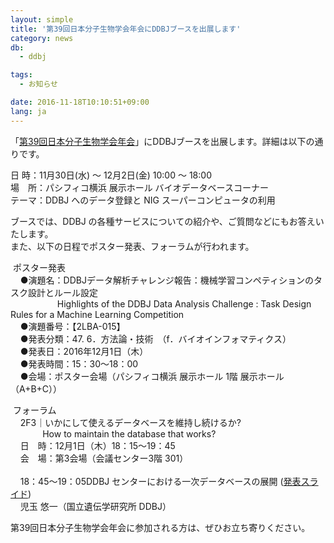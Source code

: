 ```yaml
---
layout: simple
title: '第39回日本分子生物学会年会にDDBJブースを出展します'
category: news
db:
  - ddbj

tags:
  - お知らせ

date: 2016-11-18T10:10:51+09:00
lang: ja
---
```


<p>「<a href="http://www.aeplan.co.jp/mbsj2016/" target="_blank">第39回日本分子生物学会年会</a>」にDDBJブースを出展します。詳細は以下の通りです。</p>

<p><span class="font-bold">日 時：</span>11月30日(水) ～ 12月2日(金) 10:00 ～ 18:00<span class="font-bold"><br>場　所：</span>パシフィコ横浜 展示ホール バイオデータベースコーナー<span class="font-bold"><br>テーマ：</span>DDBJ へのデータ登録と NIG スーパーコンピュータの利用</p>

<p>ブースでは、DDBJ の各種サービスについての紹介や、ご質問などにもお答えいたします。<br>また、以下の日程でポスター発表、フォーラムが行われます。</p>

<p><span class="icon_square font-bold"> ポスター発表</span><br>    ●演題名：DDBJデータ解析チャレンジ報告：機械学習コンペティションのタスク設計とルール設定<br>                   Highlights of the DDBJ Data Analysis Challenge : Task Design Rules for a Machine Learning Competition<br>    ●演題番号：【2LBA-015】<br>    ●発表分類：47. 6．方法論・技術　（f．バイオインフォマティクス）<br>    ●発表日：2016年12月1日（木）<br>    ●発表時間：15：30～18：00<br>    ●会場：ポスター会場（パシフィコ横浜 展示ホール 1階 展示ホール（A+B+C））</p>

<p><span class="icon_square font-bold"> フォーラム</span><br>    <span class="font-bold">2F3｜いかにして使えるデータベースを維持し続けるか?</span><br>             How to maintain the database that works?<br>    日　時：12月1日（木）18：15～19：45<br>    会　場：第3会場（会議センター3階 301）<br><br>    18：45～19：05DDBJ センターにおける一次データベースの展開 (<a href="http://www.slideshare.net/DDBJslide/ddbj-69760416">発表スライド</a>)<br>    児玉 悠一（国立遺伝学研究所 DDBJ）</p>

<p>第39回日本分子生物学会年会に参加される方は、ぜひお立ち寄りください。</p>
